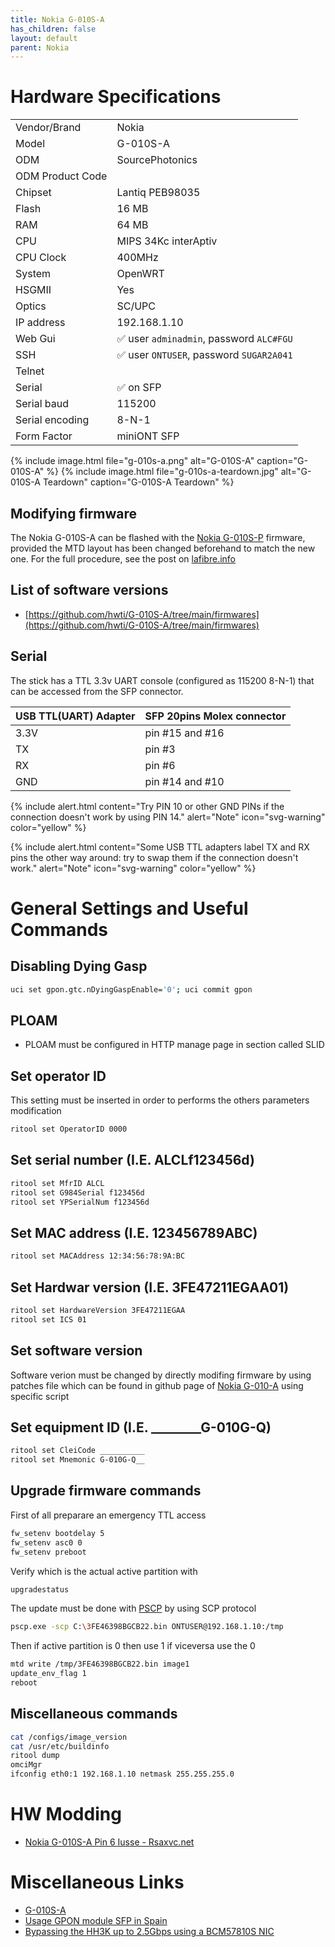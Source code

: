 ```yaml
---
title: Nokia G-010S-A
has_children: false
layout: default
parent: Nokia
---
```


# Hardware Specifications

|                  |                                          |
| ---------------- | ---------------------------------------- |
| Vendor/Brand     | Nokia                                    |
| Model            | G-010S-A                                 |
| ODM              | SourcePhotonics                          |
| ODM Product Code |                                          |
| Chipset          | Lantiq PEB98035                          |
| Flash            | 16 MB                                    |
| RAM              | 64 MB                                    |
| CPU              | MIPS 34Kc interAptiv                     |
| CPU Clock        | 400MHz                                   |
| System           | OpenWRT                                  |
| HSGMII           | Yes                                      |
| Optics           | SC/UPC                                   |
| IP address       | 192.168.1.10                             |
| Web Gui          | ✅ user `adminadmin`, password `ALC#FGU` |
| SSH              | ✅ user `ONTUSER`, password `SUGAR2A041` |
| Telnet           |                                          |
| Serial           | ✅ on SFP                                |
| Serial baud      | 115200                                   |
| Serial encoding  | 8-N-1                                    |
| Form Factor      | miniONT SFP                              |

{% include image.html file="g-010s-a.png"  alt="G-010S-A" caption="G-010S-A" %}
{% include image.html file="g-010s-a-teardown.jpg"  alt="G-010S-A Teardown" caption="G-010S-A Teardown" %}


## Modifying firmware

The Nokia G-010S-A can be flashed with the [Nokia G-010S-P](/ont-nokia-g-010s-p) firmware, provided the MTD layout has been changed beforehand to match the new one. For the full procedure, see the post on [lafibre.info](https://lafibre.info/remplacer-livebox/guide-de-connexion-fibre-directement-sur-un-routeur-voire-meme-en-2gbps/msg870551/#msg870551)

## List of software versions

- [https://github.com/hwti/G-010S-A/tree/main/firmwares](https://github.com/hwti/G-010S-A/tree/main/firmwares)

## Serial

The stick has a TTL 3.3v UART console (configured as 115200 8-N-1) that can be accessed from the SFP connector.

| USB TTL(UART) Adapter | SFP 20pins Molex connector |
| --------------------- | -------------------------- |
| 3.3V                  | pin #15 and #16            |
| TX                    | pin #3                     |
| RX                    | pin #6                     |
| GND                   | pin #14 and #10            |

{% include alert.html content="Try PIN 10 or other GND PINs if the connection doesn't work by using PIN 14." alert="Note"  icon="svg-warning" color="yellow" %}

{% include alert.html content="Some USB TTL adapters label TX and RX pins the other way around: try to swap them if the connection doesn't work." alert="Note"  icon="svg-warning" color="yellow" %}

# General Settings and Useful Commands

##  Disabling Dying Gasp
```sh
uci set gpon.gtc.nDyingGaspEnable='0'; uci commit gpon
```

## PLOAM

- PLOAM must be configured in HTTP manage page in section called SLID

## Set operator ID

This setting must be inserted in order to performs the others parameters modification
```sh
ritool set OperatorID 0000
```

## Set serial number (I.E. ALCLf123456d)

```sh
ritool set MfrID ALCL
ritool set G984Serial f123456d
ritool set YPSerialNum f123456d
```

## Set MAC address (I.E. 123456789ABC)

```sh
ritool set MACAddress 12:34:56:78:9A:BC
```

## Set Hardwar version (I.E. 3FE47211EGAA01)

```sh
ritool set HardwareVersion 3FE47211EGAA
ritool set ICS 01
```
## Set software version

Software verion must be changed by directly modifing firmware by using patches file which can be found in github page of [Nokia G-010-A](https://github.com/hwti/G-010S-A/tree/main/patches/0000_dropbear)
using specific script

## Set equipment ID (I.E. __________G-010G-Q__)

```sh
ritool set CleiCode __________
ritool set Mnemonic G-010G-Q__
```

## Upgrade firmware commands

First of all preparare an emergency TTL access

```sh
fw_setenv bootdelay 5
fw_setenv asc0 0
fw_setenv preboot
```

Verify which is the actual active partition with

```sh
upgradestatus
```

The update must be done with [PSCP](https://the.earth.li/~sgtatham/putty/latest/w64/pscp.exe) by using SCP protocol

```sh
pscp.exe -scp C:\3FE46398BGCB22.bin ONTUSER@192.168.1.10:/tmp
```

Then if active partition is 0 then use 1 if viceversa use the 0

```sh
mtd write /tmp/3FE46398BGCB22.bin image1
update_env_flag 1 
reboot
```

## Miscellaneous commands

```sh
cat /configs/image_version
cat /usr/etc/buildinfo
ritool dump
omciMgr
ifconfig eth0:1 192.168.1.10 netmask 255.255.255.0
```

# HW Modding

- [Nokia G-010S-A Pin 6 Iusse - Rsaxvc.net](https://rsaxvc.net/blog/2020/8/15/Nokia_G-010S-A_Pin_6_Issue.html)

# Miscellaneous Links

- [G-010S-A](https://github.com/hwti/G-010S-A)
- [Usage GPON module SFP in Spain](https://forum.mikrotik.com/viewtopic.php?t=116364&start=300)
- [Bypassing the HH3K up to 2.5Gbps using a BCM57810S NIC](https://www.dslreports.com/forum/r32230041-Internet-Bypassing-the-HH3K-up-to-2-5Gbps-using-a-BCM57810S-NIC)

